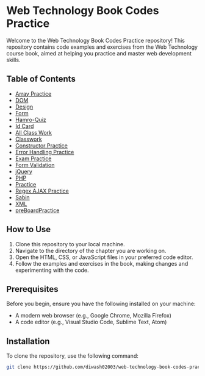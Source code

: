 # Web Technology Book Codes Practice

Welcome to the Web Technology Book Codes Practice repository! This repository contains code examples and exercises from the Web Technology course book, aimed at helping you practice and master web development skills.

## Table of Contents

- [Array Practice](Array_practice)
- [DOM](DOM)
- [Design](Design)
- [Form](Form)
- [Hamro-Quiz](Hamro-Quiz)
- [Id Card](Id-card)
- [All Class Work](all-class-work)
- [Classwork](classwork)
- [Constructor Practice](constructor_practice)
- [Error Handling Practice](error_handling_practice)
- [Exam Practice](exam_practice)
- [Form Validation](form_validation)
- [jQuery](jQuery)
- [PHP](php)
- [Practice](practice)
- [Regex AJAX Practice](regex_ajax_practice)
- [Sabin](sabin)
- [XML](xml)
- [preBoardPractice](preBoardPractice)

## How to Use

1. Clone this repository to your local machine.
2. Navigate to the directory of the chapter you are working on.
3. Open the HTML, CSS, or JavaScript files in your preferred code editor.
4. Follow the examples and exercises in the book, making changes and experimenting with the code.

## Prerequisites

Before you begin, ensure you have the following installed on your machine:

- A modern web browser (e.g., Google Chrome, Mozilla Firefox)
- A code editor (e.g., Visual Studio Code, Sublime Text, Atom)

## Installation

To clone the repository, use the following command:

```bash
git clone https://github.com/diwash02003/web-technology-book-codes-practice.git

```

